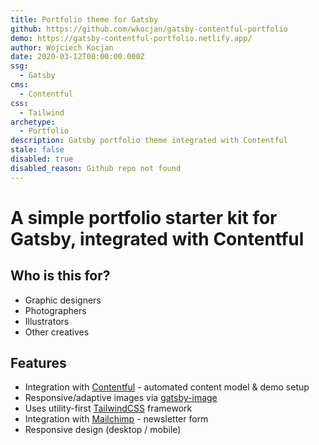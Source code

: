 ```yaml
---
title: Portfolio theme for Gatsby
github: https://github.com/wkocjan/gatsby-contentful-portfolio
demo: https://gatsby-contentful-portfolio.netlify.app/
author: Wojciech Kocjan
date: 2020-03-12T00:00:00.000Z
ssg:
  - Gatsby
cms:
  - Contentful
css:
  - Tailwind
archetype:
  - Portfolio
description: Gatsby portfolio theme integrated with Contentful
stale: false
disabled: true
disabled_reason: Github repo not found
---
```


# A simple portfolio starter kit for Gatsby, integrated with Contentful

## Who is this for?

- Graphic designers
- Photographers
- Illustrators
- Other creatives

## Features

- Integration with [Contentful](https://www.contentful.com) - automated content model & demo setup
- Responsive/adaptive images via [gatsby-image](https://www.gatsbyjs.org/packages/gatsby-image/)
- Uses utility-first [TailwindCSS](https://tailwindcss.com/) framework
- Integration with [Mailchimp](https://mailchimp.com/) - newsletter form
- Responsive design (desktop / mobile)
